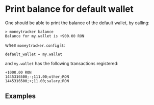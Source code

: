 Print balance for default wallet
================================

One should be able to print the balance of the default wallet, by calling:

```
> moneytracker balance
Balance for my.wallet is +900.00 RON
```

when `moneytracker.config` is:

```
default_wallet = my.wallet

```

and `my.wallet` has the following transactions registered:

```
+1000.00 RON
1445316500;-;111.00;other;RON
1445316500;+;11.00;salary;RON

```

Examples
--------
